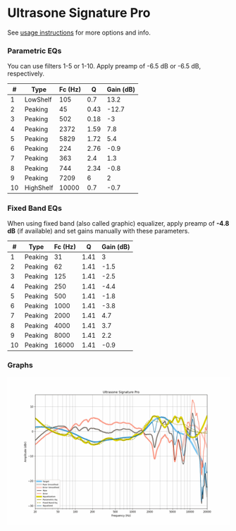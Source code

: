 # Ultrasone Signature Pro
See [usage instructions](https://github.com/jaakkopasanen/AutoEq#usage) for more options and info.

### Parametric EQs
You can use filters 1-5 or 1-10. Apply preamp of -6.5 dB or -6.5 dB, respectively.

|   # | Type      |   Fc (Hz) |    Q |   Gain (dB) |
|-----|-----------|-----------|------|-------------|
|   1 | LowShelf  |       105 | 0.7  |        13.2 |
|   2 | Peaking   |        45 | 0.43 |       -12.7 |
|   3 | Peaking   |       502 | 0.18 |        -3   |
|   4 | Peaking   |      2372 | 1.59 |         7.8 |
|   5 | Peaking   |      5829 | 1.72 |         5.4 |
|   6 | Peaking   |       224 | 2.76 |        -0.9 |
|   7 | Peaking   |       363 | 2.4  |         1.3 |
|   8 | Peaking   |       744 | 2.34 |        -0.8 |
|   9 | Peaking   |      7209 | 6    |         2   |
|  10 | HighShelf |     10000 | 0.7  |        -0.7 |

### Fixed Band EQs
When using fixed band (also called graphic) equalizer, apply preamp of **-4.8 dB** (if available) and set gains manually with these parameters.

|   # | Type    |   Fc (Hz) |    Q |   Gain (dB) |
|-----|---------|-----------|------|-------------|
|   1 | Peaking |        31 | 1.41 |         3   |
|   2 | Peaking |        62 | 1.41 |        -1.5 |
|   3 | Peaking |       125 | 1.41 |        -2.5 |
|   4 | Peaking |       250 | 1.41 |        -4.4 |
|   5 | Peaking |       500 | 1.41 |        -1.8 |
|   6 | Peaking |      1000 | 1.41 |        -3.8 |
|   7 | Peaking |      2000 | 1.41 |         4.7 |
|   8 | Peaking |      4000 | 1.41 |         3.7 |
|   9 | Peaking |      8000 | 1.41 |         2.2 |
|  10 | Peaking |     16000 | 1.41 |        -0.9 |

### Graphs
![](./Ultrasone%20Signature%20Pro.png)
